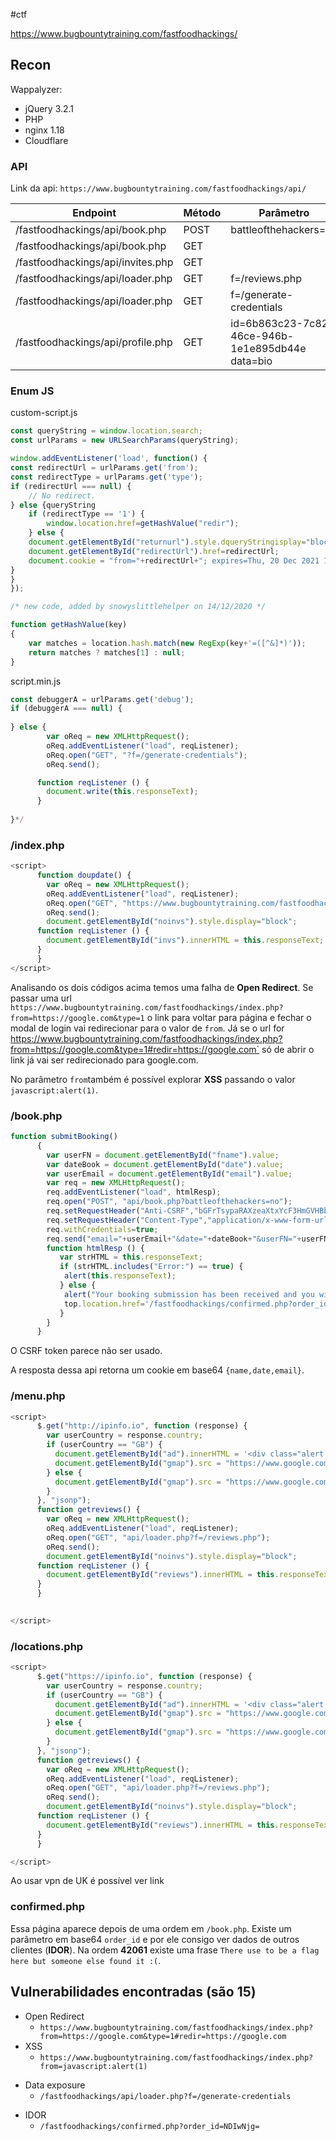 #ctf 

https://www.bugbountytraining.com/fastfoodhackings/

## Recon

Wappalyzer:
- jQuery 3.2.1
- PHP
- nginx 1.18
- Cloudflare

### API

Link da api: `https://www.bugbountytraining.com/fastfoodhackings/api/`

| Endpoint | Método | Parâmetro | Body |
| ---- | ---- | ---- | ---- |
| /fastfoodhackings/api/book.php | POST | battleofthehackers=no | email date userFN |
| /fastfoodhackings/api/book.php | GET |  |  |
| /fastfoodhackings/api/invites.php | GET |  |  |
| /fastfoodhackings/api/loader.php | GET | f=/reviews.php |  |
| /fastfoodhackings/api/loader.php | GET | f=/generate-credentials |  {"username":"test-zseano","password":"SuP3RG0OdP@ssw0rd!"} |
| /fastfoodhackings/api/profile.php | GET | id=6b863c23-7c82-46ce-946b-1e1e895db44e<br>data=bio |  |

### Enum JS

custom-script.js
```javascript 
const queryString = window.location.search;
const urlParams = new URLSearchParams(queryString);

window.addEventListener('load', function() {
const redirectUrl = urlParams.get('from');
const redirectType = urlParams.get('type');
if (redirectUrl === null) { 
    // No redirect.
} else {queryString
	if (redirectType == '1') {
		window.location.href=getHashValue("redir");
	} else {
    document.getElementById("returnurl").style.dqueryStringisplay="block";
    document.getElementById("redirectUrl").href=redirectUrl;
    document.cookie = "from="+redirectUrl+"; expires=Thu, 20 Dec 2021 12:00:00 UTC";
}
}
});

/* new code, added by snowyslittlehelper on 14/12/2020 */

function getHashValue(key) 
{
    var matches = location.hash.match(new RegExp(key+'=([^&]*)'));
    return matches ? matches[1] : null;
}
```

script.min.js
```javascript
const debuggerA = urlParams.get('debug');
if (debuggerA === null) { 
   
} else {
        var oReq = new XMLHttpRequest();
        oReq.addEventListener("load", reqListener);
        oReq.open("GET", "?f=/generate-credentials");
        oReq.send();

      function reqListener () {
        document.write(this.responseText);
      }
      
}*/
```


### /index.php

```javascript
<script>
      function doupdate() {
        var oReq = new XMLHttpRequest();
        oReq.addEventListener("load", reqListener);
        oReq.open("GET", "https://www.bugbountytraining.com/fastfoodhackings/api/invites.php");
        oReq.send();
        document.getElementById("noinvs").style.display="block";
      function reqListener () {
        document.getElementById("invs").innerHTML = this.responseText;
      }
      }
</script>
```

Analisando os dois códigos acima temos uma falha de **Open Redirect**. Se passar uma url `https://www.bugbountytraining.com/fastfoodhackings/index.php?from=https://google.com&type=1` o link para voltar para página e fechar o modal de login vai redirecionar para o valor de `from`. Já se o url for `
`https://www.bugbountytraining.com/fastfoodhackings/index.php?from=https://google.com&type=1#redir=https://google.com` só de abrir o link já vai ser redirecionado para google.com.

No parâmetro `from`também é possível explorar **XSS** passando o valor `javascript:alert(1)`.
### /book.php

```javascript
function submitBooking()
      {
        var userFN = document.getElementById("fname").value;
        var dateBook = document.getElementById("date").value;
        var userEmail = document.getElementById("email").value;
        var req = new XMLHttpRequest();
        req.addEventListener("load", htmlResp);
        req.open("POST", "api/book.php?battleofthehackers=no");
        req.setRequestHeader("Anti-CSRF","bGFrTsypaRAXzeaXtxYcF3HmGVHBbaEoL/UT6hokcAFBEa+1KgDGM3f2zzUuQm3n/3FjCnQj+qs4PSsjdSN4VsHgoZBSqw6GeaicOuyKc63BtiFU0+Sat4zDpUmCSZPf");
        req.setRequestHeader("Content-Type","application/x-www-form-urlencoded;charset=UTF-8");
        req.withCredentials=true;
        req.send("email="+userEmail+"&date="+dateBook+"&userFN="+userFN);
        function htmlResp () {
           var strHTML = this.responseText;
           if (strHTML.includes("Error:") == true) {
            alert(this.responseText);
           } else {
            alert("Your booking submission has been received and you will be notified via email if accepted!");
            top.location.href='/fastfoodhackings/confirmed.php?order_id='+btoa(this.responseText);
           }
        }
      }
```

O CSRF token parece não ser usado.

A resposta dessa api retorna um cookie em base64 `{name,date,email}`.
### /menu.php

```javascript
<script>
      $.get("http://ipinfo.io", function (response) {
        var userCountry = response.country;
        if (userCountry == "GB") {
          document.getElementById("ad").innerHTML = '<div class="alert alert-warning" role="alert"><i class="fab fa-adversal icon-2x text-red"></i> <a href="book.php?promoCode=UKONLY">UK promotion: Buy one meal get <u>two</u> free!</a></div>';
          document.getElementById("gmap").src = "https://www.google.com/maps/embed?pb=!1m18!1m12!1m3!1d6738.972484852003!2d-1.7305805611669134!3d53.33275538645695!2m3!1f0!2f0!3f0!3m2!1i1024!2i768!4f13.1!3m3!1m2!1s0x487a2b86abe63895%3A0x2c872aeb36297d4!2sBrough%20Ln%2C%20Hope%20Valley!5e0!3m2!1sen!2suk!4v1628522822227!5m2!1sen!2suk";
        } else {
          document.getElementById("gmap").src = "https://www.google.com/maps/embed?pb=!1m18!1m12!1m3!1d15609.52149200314!2d-6.98960860473787!3d61.632818183680115!2m3!1f0!2f0!3f0!3m2!1i1024!2i768!4f13.1!3m3!1m2!1s0x0%3A0x0!2zNjHCsDM3JzU3LjgiTiA2wrA1OCczOS40Ilc!5e0!3m2!1sen!2suk!4v1628523417848!5m2!1sen!2suk";
        }
      }, "jsonp");
      function getreviews() {
        var oReq = new XMLHttpRequest();
        oReq.addEventListener("load", reqListener);
        oReq.open("GET", "api/loader.php?f=/reviews.php");
        oReq.send();
        document.getElementById("noinvs").style.display="block";
      function reqListener () {
        document.getElementById("reviews").innerHTML = this.responseText;
      }
      }

      
</script>
```

### /locations.php

```javascript
<script>
      $.get("https://ipinfo.io", function (response) {
        var userCountry = response.country;
        if (userCountry == "GB") {
          document.getElementById("ad").innerHTML = '<div class="alert alert-warning" role="alert"><i class="fab fa-adversal icon-2x text-red"></i> <a href="book.php?promoCode=UKONLY">UK promotion: Buy one meal get <u>two</u> free!</a></div>';
          document.getElementById("gmap").src = "https://www.google.com/maps/embed?pb=!1m18!1m12!1m3!1d6738.972484852003!2d-1.7305805611669134!3d53.33275538645695!2m3!1f0!2f0!3f0!3m2!1i1024!2i768!4f13.1!3m3!1m2!1s0x487a2b86abe63895%3A0x2c872aeb36297d4!2sBrough%20Ln%2C%20Hope%20Valley!5e0!3m2!1sen!2suk!4v1628522822227!5m2!1sen!2suk";
        } else {
          document.getElementById("gmap").src = "https://www.google.com/maps/embed?pb=!1m18!1m12!1m3!1d15609.52149200314!2d-6.98960860473787!3d61.632818183680115!2m3!1f0!2f0!3f0!3m2!1i1024!2i768!4f13.1!3m3!1m2!1s0x0%3A0x0!2zNjHCsDM3JzU3LjgiTiA2wrA1OCczOS40Ilc!5e0!3m2!1sen!2suk!4v1628523417848!5m2!1sen!2suk";
        }
      }, "jsonp");
      function getreviews() {
        var oReq = new XMLHttpRequest();
        oReq.addEventListener("load", reqListener);
        oReq.open("GET", "api/loader.php?f=/reviews.php");
        oReq.send();
        document.getElementById("noinvs").style.display="block";
      function reqListener () {
        document.getElementById("reviews").innerHTML = this.responseText;
      }
      }

</script>
```

Ao usar vpn de UK é possível ver link

### confirmed.php

Essa página aparece depois de uma ordem em `/book.php`. Existe um parâmetro em base64 `order_id` e por ele consigo ver dados de outros clientes (**IDOR**). Na ordem **42061** existe uma frase `There use to be a flag here but someone else found it :(`.
## Vulnerabilidades encontradas (são 15)

- Open Redirect
	- `https://www.bugbountytraining.com/fastfoodhackings/index.php?from=https://google.com&type=1#redir=https://google.com`
- XSS
	- `https://www.bugbountytraining.com/fastfoodhackings/index.php?from=javascript:alert(1)`
* Data exposure
	* `/fastfoodhackings/api/loader.php?f=/generate-credentials`
- IDOR
	- `/fastfoodhackings/confirmed.php?order_id=NDIwNjg=`